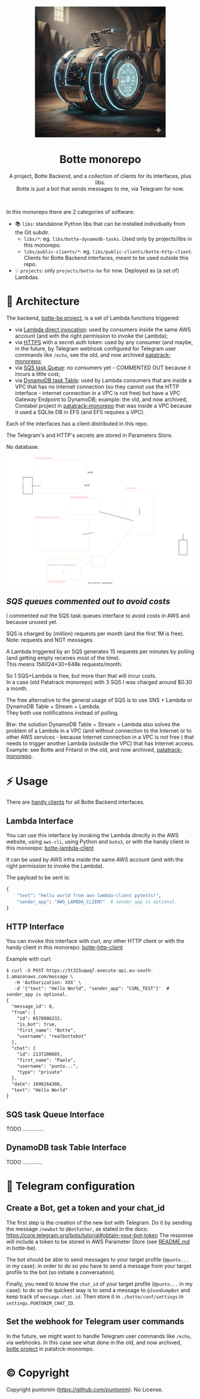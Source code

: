 <p align="center">
  <img src="docs/img/img.png" height="350"></a>
  <h1 align="center">
    Botte monorepo
  </h1>
  <p align="center">
    A project, Botte Backend, and a collection of clients for its interfaces,
     plus libs.<br>
    Botte is just a bot that sends messages to me, via Telegram for now.
  <p>
</p>

<br>

In this monorepo there are 2 categories of software:
- 📚 `libs`: standalone Python libs that can be installed individually from the Git subdir.
  - `libs/*`: eg. `libs/botte-dynamodb-tasks`. Used only by projects/libs in this
    monorepo.
  - `libs/public-clients/*`: eg. `libs/public-clients/botte-http-client`. Clients 
     for Botte Backend interfaces, meant to be used outside this repo.
- 💡 `projects`: only `projects/botte-be` for now. Deployed as (a set of) Lambdas.


📐 Architecture
================

The backend, [botte-be project](projects/botte-be), is a set of Lambda functions triggered:
 - via [Lambda direct invocation](libs/public-clients/botte-lambda-client): used by
    consumers inside the same AWS account (and with the right permission to invoke
    the Lambda);
 - via [HTTPS](libs/public-clients/botte-http-client) with a secret auth token: 
    used by any consumer (and maybe, in the future, by Telegram webhook configured for
    Telegram user commands like `/echo`, see the old, and now 
    archived [patatrack-monorepo](https://github.com/puntonim/patatrack-monorepo);
 - via [SQS task Queue](libs/public-clients/botte-sqs-client): no consumers yet - 
    COMMENTED OUT because it incurs a little cost;
 - via [DynamoDB task Table](libs/public-clients/botte-dynamodb-client): used by Lambda
    consumers that are inside a VPC that has no internet connection (so they cannot use
    the HTTP interface - internet connection in a VPC is not free) but have a 
    VPC Gateway Endpoint to DynamoDB; example: the old, and now archived, Contabel
    project in [patatrack-monorepo](https://github.com/puntonim/patatrack-monorepo)
    that was inside a VPC because it used a SQLite DB in EFS (and EFS requires a VPC).

Each of the interfaces has a client distributed in this repo.

The Telegram's and HTTP's secrets are stored in Parameters Store.

No database.

![architecture-draw.io.svg](./docs/img/architecture-draw.io.svg)


*SQS queues commented out to avoid costs*
-----------------------------------------
I commented out the SQS task queues interface to avoid costs in AWS and because unused
 yet.

SQS is charged by (million) requests per month (and the first 1M is free).\
Note: requests and NOT messages.

A Lambda triggered by an SQS generates 15 requests per minutes by polling (and getting
 empty receives most of the time).\
This means 15*60*24*30=648k requests/month.

So 1 SQS+Lambda is free, but more than that will incur costs.\
In a case (old Patatrack monorepo) with 3 SQS I was charged around $0.30 a month.

The free alternative to the general usage of SQS is to use SNS + Lambda or
 DynamoDB Table + Stream + Lambda.\
They both use notifications instead of polling.

Btw: the solution DynamoDB Table + Stream + Lambda also solves the problem of a Lambda
 in a VPC (and without connection to the Internet or to other AWS services - because
 Internet connection in a VPC is not free ) that needs to trigger another Lambda
 (outside the VPC) that has Internet access. Example: see Botte and Fritarol in the
 old, and now archived,
 [patatrack-monorepo](https://github.com/puntonim/patatrack-monorepo).


⚡ Usage
=====

There are [handy clients](libs/public-clients) for all Botte Backend interfaces.

Lambda Interface
----------------
You can use this interface by invoking the Lambda directly in the AWS website,
 using `aws-cli`, using Python and `boto3`, or with the handy client in this monorepo:
 [botte-lambda-client](libs/public-clients/botte-lambda-client)

It can be used by AWS infra inside the same AWS account (and with the right permission
 to invoke the Lambda).

The payload to be sent is:
```py
{
    "text": "Hello world from aws-lambda-client pytests!",
    "sender_app": "AWS_LAMBDA_CLIENT"  # sender_app is optional.
}
```

HTTP Interface
--------------
You can invoke this interface with curl, any other HTTP client or with the handy client
 in this monorepo: [botte-http-client](libs/public-clients/botte-http-client)

Example with curl:
```shell
$ curl -X POST https://5t325uqwq7.execute-api.eu-south-1.amazonaws.com/message \
   -H 'Authorization: XXX' \
   -d '{"text": "Hello World", "sender_app": "CURL_TEST"}'  # sender_app is optional.
{
  "message_id": 8,
  "from": {
    "id": 6570886232,
    "is_bot": true,
    "first_name": "Botte",
    "username": "realbottebot"
  },
  "chat": {
    "id": 2137200685,
    "first_name": "Paolo",
    "username": "punto...",
    "type": "private"
  },
  "date": 1698264386,
  "text": "Hello World"
}
```

SQS task Queue Interface
------------------------
TODO ..............

DynamoDB task Table Interface
-----------------------------
TODO .............


💬 Telegram configuration
=========================

Create a Bot, get a token and your chat_id
------------------------------------------

The first step is the creation of the new bot with Telegram. Do it by sending
 the message `/newbot` to `@BotFather`, as stated in the docs:
https://core.telegram.org/bots/tutorial#obtain-your-bot-token
The response will include a token to be stored in AWS Parameter Store 
 (see [README.md](projects/botte-be/README.md) in botte-be).

The bot should be able to send messages to your target profile (`@punto...` in my case):
 in order to do so you have to send a message from your target profile to the bot
 (so initiate a conversation).

Finally, you need to know the `chat_id` of your target profile (`@punto...` in my case): 
 to do so the quickest way is to send a message to `@JsonDumpBot` and keep track of
 `message.chat.id`. Then store it in `./botte/conf/settings` in 
 `settings.PUNTONIM_CHAT_ID`.

Set the webhook for Telegram user commands
------------------------------------------
In the future, we might want to handle  Telegram user commands like `/echo`, via
 webhooks. In this case see what done in the old, and now archived,
 [botte project](https://github.com/puntonim/patatrack-monorepo/tree/main/projects/botte#set-the-webhook-for-user-commands)
 in patatrck-monorepo.



©️ Copyright
=============

Copyright puntonim (https://github.com/puntonim). No License.
